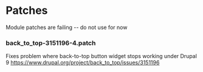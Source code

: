 # Patches
Module patches are failing -- do not use for now

### back_to_top-3151196-4.patch
Fixes problem where back-to-top button widget stops working under Drupal 9
https://www.drupal.org/project/back_to_top/issues/3151196
